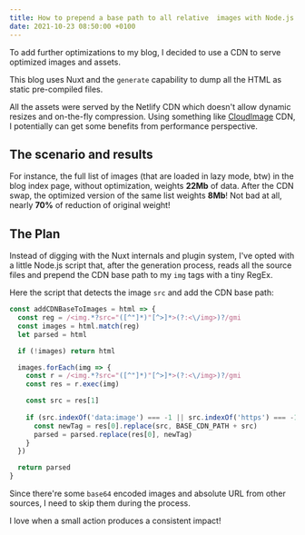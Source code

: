 ```yaml
---
title: How to prepend a base path to all relative  images with Node.js
date: 2021-10-23 08:50:00 +0100
---
```


To add further optimizations to my blog, I decided to use a CDN to serve optimized images and assets.

This blog uses Nuxt and the `generate` capability to dump all the HTML as static pre-compiled files.

All the assets were served by the Netlify CDN which doesn't allow dynamic resizes and on-the-fly compression. Using something like [CloudImage](https://www.cloudimage.io/) CDN, I potentially can get some benefits from performance perspective.

## The scenario and results

For instance, the full list of images (that are loaded in lazy mode, btw) in the blog index page, without optimization, weights **22Mb** of data. After the CDN swap, the optimized version of the same list weights **8Mb**! Not bad at all, nearly **70%** of reduction of original weight!

## The Plan

Instead of digging with the Nuxt internals and plugin system, I've opted with a little Node.js script that, after the generation process, reads all the source files and prepend the CDN base path to my `img` tags with a tiny RegEx.

Here the script that detects the image `src` and add the CDN base path:

```js
const addCDNBaseToImages = html => {
  const reg = /<img.*?src="([^"]*)"[^>]*>(?:<\/img>)?/gmi
  const images = html.match(reg)
  let parsed = html

  if (!images) return html

  images.forEach(img => {
    const r = /<img.*?src="([^"]*)"[^>]*>(?:<\/img>)?/gmi
    const res = r.exec(img)

    const src = res[1]
    
    if (src.indexOf('data:image') === -1 || src.indexOf('https') === -1) {
      const newTag = res[0].replace(src, BASE_CDN_PATH + src)
      parsed = parsed.replace(res[0], newTag)
    }
  })

  return parsed
}
```

Since there're some `base64` encoded images and absolute URL from other sources, I need to skip them during the process.

I love when a small action produces a consistent impact!